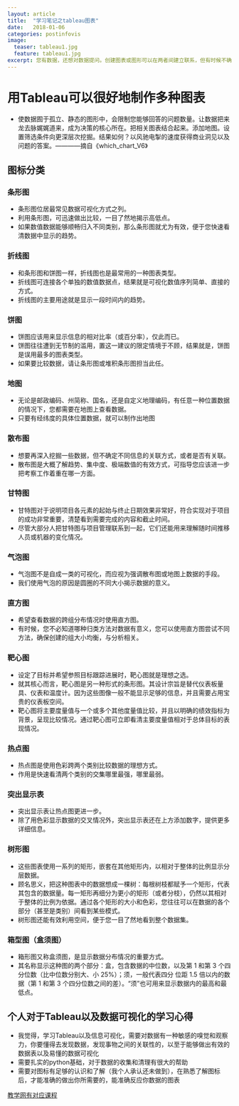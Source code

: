 ```yaml
---
layout: article
title:  "学习笔记之tableau图表"
date:   2018-01-06
categories: postinfovis
image:
  teaser: tableau1.jpg
  feature: tableau1.jpg
excerpt: 您有数据，还想对数据提问。创建图表或图形可以在两者间建立联系，但有时候不确定使用哪种类型的图表可以得到寻找的答案。
---
```


# 用Tableau可以很好地制作多种图表 
- 使数据囿于孤立、静态的图形中，会限制您能够回答的问题数量。让数据把来龙去脉娓娓道来，成为决策的核心所在。把相关图表结合起来。添加地图。设置筛选条件向更深层次挖掘。结果如何？以风驰电掣的速度获得商业洞见以及问题的答案。————摘自《which_chart_V6》

## 图标分类

### 条形图
- 条形图位居最常见数据可视化方式之列。
- 利用条形图，可迅速做出比较，一目了然地揭示高低点。
- 如果数值数据能够顺畅归入不同类别，那么条形图就尤为有效，便于您快速看清数据中显示的趋势。

### 折线图
- 和条形图和饼图一样，折线图也是最常用的一种图表类型。
- 折线图可连接各个单独的数值数据点，结果就是可视化数值序列简单、直接的方式。
- 折线图的主要用途就是显示一段时间内的趋势。

### 饼图
- 饼图应该用来显示信息的相对比率（或百分率），仅此而已。
- 饼图往往遭到无节制的滥用，置这一建议的限定情境于不顾，结果就是，饼图是误用最多的图表类型。
- 如果要比较数据，请让条形图或堆积条形图担当此任。

### 地图
- 无论是邮政编码、州简称、国名，还是自定义地理编码，有任意一种位置数据的情况下，您都需要在地图上查看数据。
- 只要有经纬度的具体位置数据，就可以制作出地图

### 散布图
- 想要再深入挖掘一些数据，但不确定不同信息的关联方式，或者是否有关联。
- 散布图是大概了解趋势、集中度、极端数值的有效方式，可指导您应该进一步把考察工作着重在哪一方面。

### 甘特图
- 甘特图对于说明项目各元素的起始与终止日期效果非常好，符合实现对于项目的成功非常重要，清楚看到需要完成的内容和截止时间。
- 尽管大部分人把甘特图与项目管理联系到一起，它们还能用来理解随时间推移人员或机器的变化情况。

### 气泡图
- 气泡图不是自成一类的可视化，而应视为强调散布图或地图上数据的手段。
- 我们使用气泡的原因是圆圈的不同大小揭示数据的意义。 

### 直方图
- 希望查看数据的跨组分布情况时使用直方图。
- 有时候，您不必知道哪种归类方法对数据有意义，您可以使用直方图尝试不同方法，确保创建的组大小均衡，与分析相关。

### 靶心图
- 设定了目标并希望参照目标跟踪进展时，靶心图就是理想之选。
- 就其核心而言，靶心图是另一种形式的条形图。其设计宗旨是替代仪表板量具、仪表和温度计。因为这些图像一般不能显示足够的信息，并且需要占用宝贵的仪表板空间。
- 靶心图将主要度量值与一个或多个其他度量值比较，并且以明确的绩效指标为背景，呈现比较情况。通过靶心图可立即看清主要度量值相对于总体目标的表现情况。  

### 热点图
- 热点图是使用色彩跨两个类别比较数据的理想方式。
- 作用是快速看清两个类别的交集哪里最强，哪里最弱。

### 突出显示表
- 突出显示表让热点图更进一步。
- 除了用色彩显示数据的交叉情况外，突出显示表还在上方添加数字，提供更多详细信息。

### 树形图
- 这些图表使用一系列的矩形，嵌套在其他矩形内，以相对于整体的比例显示分层数据。
- 顾名思义，把这种图表中的数据想成一棵树：每根树枝都赋予一个矩形，代表其包含的数据量。每一矩形再细分为更小的矩形（或者分枝），仍然以其相对于整体的比例为依据。通过各个矩形的大小和色彩，您往往可以在数据的各个部分（甚至是类别）间看到某些模式。
- 树形图还能有效利用空间，便于您一目了然地看到整个数据集。

### 箱型图（盒须图）
- 箱形图又称盒须图，是显示数据分布情况的重要方式。
- 其名称显示这种图的两个部分：盒，包含数据的中位数，以及第 1 和第 3 个四分位数（比中位数分别大、小 25%）；须，一般代表四分
位距 1.5 倍以内的数据（第 1 和第 3 个四分位数之间的差）。“须”也可用来显示数据内的最高和最低点。

## 个人对于Tableau以及数据可视化的学习心得
- 我觉得，学习Tableau以及信息可视化，需要对数据有一种敏感的嗅觉和观察力，你要懂得去发现数据，发现事物之间的关联性的，以至于能够做出有效的数据表以及易懂的数据可视化
- 需要扎实的python基础，对于数据的收集和清理有很大的帮助
- 需要对图标有足够的认识和了解（我个人承认还未做到），在熟悉了解图标后，才能准确的做出你所需要的，能准确反应你数据的图表


[教学网有对应课程](e.nfu.edu.cn)
